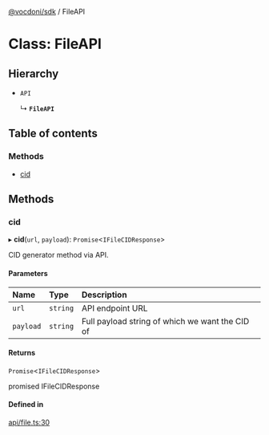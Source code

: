 [@vocdoni/sdk](/sdk) / FileAPI

# Class: FileAPI

## Hierarchy

- `API`

  ↳ **`FileAPI`**

## Table of contents

### Methods

- [cid](FileAPI#cid)

## Methods

### cid

▸ **cid**(`url`, `payload`): `Promise`\<`IFileCIDResponse`\>

CID generator method via API.

#### Parameters

| Name | Type | Description |
| :------ | :------ | :------ |
| `url` | `string` | API endpoint URL |
| `payload` | `string` | Full payload string of which we want the CID of |

#### Returns

`Promise`\<`IFileCIDResponse`\>

promised IFileCIDResponse

#### Defined in

[api/file.ts:30](https://github.com/vocdoni/vocdoni-sdk/blob/ee6390524b82e6ef535da03c0e3bb826e450e622/src/api/file.ts#L30)
